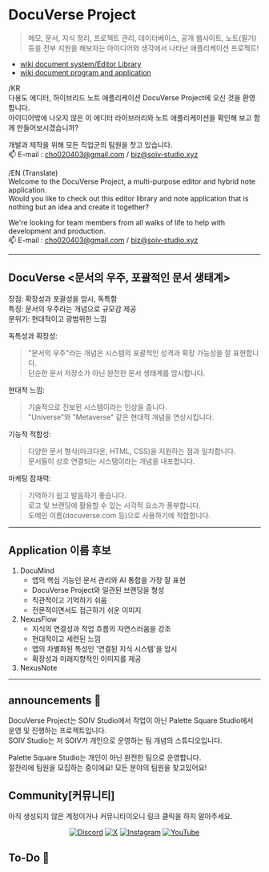 # DocuVerse Project
> 메모, 문서, 지식 정리, 프로젝트 관리, 데이터베이스, 공개 웹사이트, 노트(필기) 등을 전부 지원을 해보자는 아이디어와 생각에서 나타난 애플리케이션 프로젝트!
- [wiki document system/Editor Library](Development_Docs\Editor_Library)
- [wiki document program and application](wiki-document-application.md)

/KR<br>
다용도 에디터, 하이브리드 노트 애플리케이션 DocuVerse Project에 오신 것을 환영합니다.<br>
아이디어밖에 나오지 않은 이 에디터 라이브러리와 노트 애플리케이션을 확인해 보고 함께 만들어보시겠습니까?

개발과 제작을 위해 모든 직업군의 팀원을 찻고 있습니다.<br>
📫 E-mail : cho020403@gmail.com / biz@soiv-studio.xyz

/EN (Translate)<br>
Welcome to the DocuVerse Project, a multi-purpose editor and hybrid note application.<br>
Would you like to check out this editor library and note application that is nothing but an idea and create it together?

We're looking for team members from all walks of life to help with development and production.<br>
📫 E-mail : cho020403@gmail.com / biz@soiv-studio.xyz

---

## DocuVerse <문서의 우주, 포괄적인 문서 생태계>
장점: 확장성과 포괄성을 암시, 독특함<br>
특징: 문서의 우주라는 개념으로 규모감 제공<br>
분위기: 현대적이고 광범위한 느낌<br>

독특성과 확장성:
> "문서의 우주"라는 개념은 시스템의 포괄적인 성격과 확장 가능성을 잘 표현합니다.<br>
단순한 문서 저장소가 아닌 완전한 문서 생태계를 암시합니다.

현대적 느낌:
> 기술적으로 진보된 시스템이라는 인상을 줍니다.<br>
"Universe"와 "Metaverse" 같은 현대적 개념을 연상시킵니다.

기능적 적합성:
> 다양한 문서 형식(마크다운, HTML, CSS)을 지원하는 점과 일치합니다.<br>
문서들이 상호 연결되는 시스템이라는 개념을 내포합니다.

마케팅 잠재력:
> 기억하기 쉽고 발음하기 좋습니다.<br>
로고 및 브랜딩에 활용할 수 있는 시각적 요소가 풍부합니다.<br>
도메인 이름(docuverse.com 등)으로 사용하기에 적합합니다.

---

## Application 이름 후보
1. DocuMind
    - 앱의 핵심 기능인 문서 관리와 AI 통합을 가장 잘 표현
    - DocuVerse Project와 일관된 브랜딩을 형성
    - 직관적이고 기억하기 쉬움
    - 전문적이면서도 접근하기 쉬운 이미지
2. NexusFlow
    - 지식의 연결성과 작업 흐름의 자연스러움을 강조
    - 현대적이고 세련된 느낌
    - 앱의 차별화된 특성인 '연결된 지식 시스템'을 암시
    - 확장성과 미래지향적인 이미지를 제공
3. NexusNote

---

## announcements 📢

DocuVerse Project는 SOIV Studio에서 작업이 아닌 Palette Square Studio에서 운영 및 진행하는 프로젝트입니다.<br>
SOIV Studio는 저 SOIV가 개인으로 운영하는 팀 개념의 스튜디오입니다.

Palette Square Studio는 개인이 아닌 완전한 팀으로 운영합니다.<br>
절찬리에 팀원을 모집하는 중이에요! 모든 분야의 팀원을 찾고있어요!

## Community[커뮤니티]

아직 생성되지 않은 계정이거나 커뮤니티이오니 링크 클릭을 하지 말아주세요.

<p align="center">
  <a href="https://discord.gg/tVnhbaB9yY"><img src="https://img.shields.io/badge/Discord-%235865F2.svg?style=for-the-badge&logo=discord&logoColor=white" alt="Discord"></a>
  <a href="https://x.com/Kileu_NETWORK"><img src="https://img.shields.io/badge/X-%23000000.svg?style=for-the-badge&logo=X&logoColor=white" alt="X"></a>
  <a href="https://instagram.com/DocuVerseOfficial"><img src="https://img.shields.io/badge/Instagram-%23E4405F.svg?style=for-the-badge&logo=Instagram&logoColor=white" alt="Instagram"></a>
  <a href="https://www.youtube.com/@Kileu-NETWORK_official"><img src="https://img.shields.io/badge/YouTube-%23FF0000.svg?style=for-the-badge&logo=YouTube&logoColor=white" alt="YouTube"></a>
</p>

## To-Do 📝